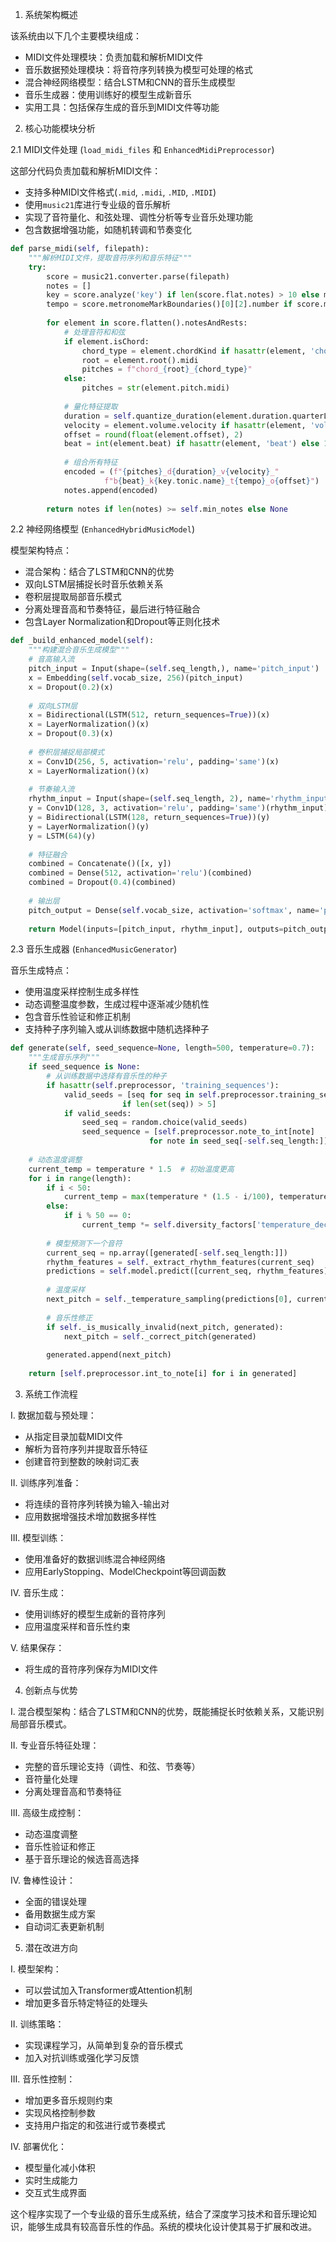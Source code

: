 1. 系统架构概述 
 
该系统由以下几个主要模块组成：
- MIDI文件处理模块：负责加载和解析MIDI文件 
- 音乐数据预处理模块：将音符序列转换为模型可处理的格式 
- 混合神经网络模型：结合LSTM和CNN的音乐生成模型 
- 音乐生成器：使用训练好的模型生成新音乐 
- 实用工具：包括保存生成的音乐到MIDI文件等功能 
 
2. 核心功能模块分析 
 
2.1 MIDI文件处理 (`load_midi_files` 和 `EnhancedMidiPreprocessor`)
 
这部分代码负责加载和解析MIDI文件：
- 支持多种MIDI文件格式(`.mid`, `.midi`, `.MID`, `.MIDI`)
- 使用`music21`库进行专业级的音乐解析 
- 实现了音符量化、和弦处理、调性分析等专业音乐处理功能 
- 包含数据增强功能，如随机转调和节奏变化 
 
```python 
def parse_midi(self, filepath):
    """解析MIDI文件，提取音符序列和音乐特征"""
    try:
        score = music21.converter.parse(filepath)
        notes = []
        key = score.analyze('key') if len(score.flat.notes) > 10 else music21.key.Key('C')
        tempo = score.metronomeMarkBoundaries()[0][2].number if score.metronomeMarkBoundaries() else 120 
        
        for element in score.flatten().notesAndRests:
            # 处理音符和和弦 
            if element.isChord:
                chord_type = element.chordKind if hasattr(element, 'chordKind') else 'major'
                root = element.root().midi 
                pitches = f"chord_{root}_{chord_type}"
            else:
                pitches = str(element.pitch.midi)
            
            # 量化特征提取 
            duration = self.quantize_duration(element.duration.quarterLength)
            velocity = element.volume.velocity if hasattr(element, 'volume') else 90 
            offset = round(float(element.offset), 2)
            beat = int(element.beat) if hasattr(element, 'beat') else 1 
            
            # 组合所有特征 
            encoded = (f"{pitches}_d{duration}_v{velocity}_"
                     f"b{beat}_k{key.tonic.name}_t{tempo}_o{offset}")
            notes.append(encoded)
        
        return notes if len(notes) >= self.min_notes else None 
```
 
2.2 神经网络模型 (`EnhancedHybridMusicModel`)
 
模型架构特点：
- 混合架构：结合了LSTM和CNN的优势 
- 双向LSTM层捕捉长时音乐依赖关系 
- 卷积层提取局部音乐模式 
- 分离处理音高和节奏特征，最后进行特征融合 
- 包含Layer Normalization和Dropout等正则化技术 
 
```python 
def _build_enhanced_model(self):
    """构建混合音乐生成模型"""
    # 音高输入流 
    pitch_input = Input(shape=(self.seq_length,), name='pitch_input')
    x = Embedding(self.vocab_size, 256)(pitch_input)
    x = Dropout(0.2)(x)
    
    # 双向LSTM层 
    x = Bidirectional(LSTM(512, return_sequences=True))(x)
    x = LayerNormalization()(x)
    x = Dropout(0.3)(x)
    
    # 卷积层捕捉局部模式 
    x = Conv1D(256, 5, activation='relu', padding='same')(x)
    x = LayerNormalization()(x)
    
    # 节奏输入流 
    rhythm_input = Input(shape=(self.seq_length, 2), name='rhythm_input')
    y = Conv1D(128, 3, activation='relu', padding='same')(rhythm_input)
    y = Bidirectional(LSTM(128, return_sequences=True))(y)
    y = LayerNormalization()(y)
    y = LSTM(64)(y)
    
    # 特征融合 
    combined = Concatenate()([x, y])
    combined = Dense(512, activation='relu')(combined)
    combined = Dropout(0.4)(combined)
    
    # 输出层 
    pitch_output = Dense(self.vocab_size, activation='softmax', name='pitch_output')(combined)
    
    return Model(inputs=[pitch_input, rhythm_input], outputs=pitch_output)
```
 
2.3 音乐生成器 (`EnhancedMusicGenerator`)
 
音乐生成特点：
- 使用温度采样控制生成多样性 
- 动态调整温度参数，生成过程中逐渐减少随机性 
- 包含音乐性验证和修正机制 
- 支持种子序列输入或从训练数据中随机选择种子 
 
```python 
def generate(self, seed_sequence=None, length=500, temperature=0.7):
    """生成音乐序列"""
    if seed_sequence is None:
        # 从训练数据中选择有音乐性的种子 
        if hasattr(self.preprocessor, 'training_sequences'):
            valid_seeds = [seq for seq in self.preprocessor.training_sequences 
                         if len(set(seq)) > 5]
            if valid_seeds:
                seed_seq = random.choice(valid_seeds)
                seed_sequence = [self.preprocessor.note_to_int[note] 
                               for note in seed_seq[-self.seq_length:]]
    
    # 动态温度调整 
    current_temp = temperature * 1.5  # 初始温度更高 
    for i in range(length):
        if i < 50:
            current_temp = max(temperature * (1.5 - i/100), temperature)
        else:
            if i % 50 == 0:
                current_temp *= self.diversity_factors['temperature_decay']
        
        # 模型预测下一个音符 
        current_seq = np.array([generated[-self.seq_length:]])
        rhythm_features = self._extract_rhythm_features(current_seq)
        predictions = self.model.predict([current_seq, rhythm_features], verbose=0)
        
        # 温度采样 
        next_pitch = self._temperature_sampling(predictions[0], current_temp)
        
        # 音乐性修正 
        if self._is_musically_invalid(next_pitch, generated):
            next_pitch = self._correct_pitch(generated)
        
        generated.append(next_pitch)
    
    return [self.preprocessor.int_to_note[i] for i in generated]
```
 
3. 系统工作流程 
 
 I. 数据加载与预处理：
   - 从指定目录加载MIDI文件 
   - 解析为音符序列并提取音乐特征 
   - 创建音符到整数的映射词汇表 
 
 II. 训练序列准备：
   - 将连续的音符序列转换为输入-输出对 
   - 应用数据增强技术增加数据多样性 
 
 III. 模型训练：
   - 使用准备好的数据训练混合神经网络 
   - 应用EarlyStopping、ModelCheckpoint等回调函数 
 
 IV. 音乐生成：
   - 使用训练好的模型生成新的音符序列 
   - 应用温度采样和音乐性约束 
 
 V. 结果保存：
   - 将生成的音符序列保存为MIDI文件 
 
4. 创新点与优势 
 
 I. 混合模型架构：结合了LSTM和CNN的优势，既能捕捉长时依赖关系，又能识别局部音乐模式。
 
 II. 专业音乐特征处理：
   - 完整的音乐理论支持（调性、和弦、节奏等）
   - 音符量化处理 
   - 分离处理音高和节奏特征 
 
 III. 高级生成控制：
   - 动态温度调整 
   - 音乐性验证和修正 
   - 基于音乐理论的候选音高选择 
 
 IV. 鲁棒性设计：
   - 全面的错误处理 
   - 备用数据生成方案 
   - 自动词汇表更新机制 
 
5. 潜在改进方向 
 
 I. 模型架构：
   - 可以尝试加入Transformer或Attention机制 
   - 增加更多音乐特定特征的处理头 
 
 II. 训练策略：
   - 实现课程学习，从简单到复杂的音乐模式 
   - 加入对抗训练或强化学习反馈 
 
 III. 音乐性控制：
   - 增加更多音乐规则约束 
   - 实现风格控制参数 
   - 支持用户指定的和弦进行或节奏模式 
 
 IV. 部署优化： 
   - 模型量化减小体积 
   - 实时生成能力 
   - 交互式生成界面 
 
这个程序实现了一个专业级的音乐生成系统，结合了深度学习技术和音乐理论知识，能够生成具有较高音乐性的作品。系统的模块化设计使其易于扩展和改进。

